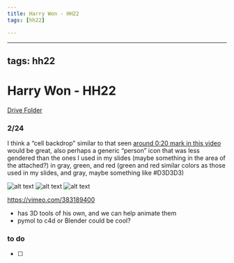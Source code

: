 ```yaml
---
title: Harry Won - HH22
tags: [hh22]

---
```


---
tags: hh22
---

# Harry Won - HH22

[Drive Folder](https://drive.google.com/drive/folders/1h_dA-9CmJLU33X0GOJ6UoYblmL_nHKII?usp=sharing)

### 2/24
I think a “cell backdrop” similar to that seen [around 0:20 mark in this video](https://vimeo.com/383189400) would be great,
also perhaps a generic “person” icon that was less gendered than the ones I used in my slides (maybe something in the area of the attached?) in gray, green, and red (green and red similar colors as those used in my slides, and gray, maybe something like #D3D3D3)



![alt text](https://files.slack.com/files-pri/T0HTW3H0V-F032WMQ41MK/screen_shot_2022-02-14_at_10.43.19_am.png?pub_secret=240a61a722)
![alt text](https://files.slack.com/files-pri/T0HTW3H0V-F03594XV5M2/image__15_.png?pub_secret=9ae431b43f)
![alt text](https://files.slack.com/files-pri/T0HTW3H0V-F03594YBATE/image__16_.png?pub_secret=5630de1846)

https://vimeo.com/383189400

* has 3D tools of his own, and we can help animate them
* pymol to c4d or Blender could be cool?
 ### to do
 - [ ]